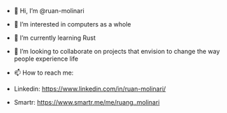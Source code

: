 - 👋 Hi, I’m @ruan-molinari
- 👀 I’m interested in computers as a whole
- 🌱 I’m currently learning Rust
- 💞️ I’m looking to collaborate on projects that envision to change the way people experience life

- 📫 How to reach me:
-   Linkedin: https://www.linkedin.com/in/ruan-molinari/
-   Smartr: https://www.smartr.me/me/ruang..molinari

<!---
ruan-molinari/ruan-molinari is a ✨ special ✨ repository because its `README.md` (this file) appears on your GitHub profile.
You can click the Preview link to take a look at your changes.
--->
